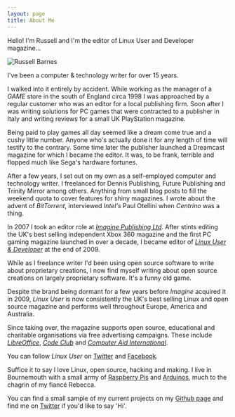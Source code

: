 ```yaml
---
layout: page
title: About Me
---
```


<p class="message">
  Hello! I'm Russell and I'm the editor of Linux User and Developer magazine...
</p>

![Russell Barnes](/assets/Russell_twitter.png "I'm waving")

I've been a computer & technology writer for over 15 years. 

I walked into it entirely by accident. While working as the manager of a *GAME* store in the south of England circa 1998 I was approached by a regular customer who was an editor for a local publishing firm. Soon after I was writing solutions for PC games that were contracted to a publisher in Italy and writing reviews for a small UK PlayStation magazine.

Being paid to play games all day seemed like a dream come true and a cushy little number. Anyone who's actually done it for any length of time will testify to the contrary. Some time later the publisher launched a Dreamcast magazine for which I became the editor. It was, to be frank, terrible and flopped much like Sega's hardware fortunes.

After a few years, I set out on my own as a self-employed computer and technology writer. I freelanced for Dennis Publishing, Future Publishing and Trinity Mirror among others. Anything from small blog posts to fill the weekend quota to cover features for shiny magazines. I wrote about the advent of *BitTorrent*, interviewed *Intel's* Paul Otellini when *Centrino* was a thing. 

In 2007 I took an editor role at [*Imagine Publishing Ltd*](http://www.imaginepublishing.co.uk). After stints editing the UK's best selling independent Xbox 360 magazine and the first PC gaming magazine launched in over a decade, I became editor of [*Linux User & Developer*](http://www.linuxuser.co.uk) at the end of 2009.

While as I freelance writer I'd been using open source software to write about proprietary creations, I now find myself writing about open source creations on largely proprietary software. It's a funny old game.

Despite the brand being dormant for a few years before *Imagine* acquired it in 2009, *Linux User* is now consistently the UK's best selling Linux and open source magazine and performs well throughout Europe, America and Australia.

Since taking over, the magazine supports open source, educational and charitable organisations via free advertising campaigns. These include [*LibreOffice*](http://libreoffice.org), [*Code Club*](www.codeclub.org.uk) and [*Computer Aid International*](http://www.computeraid.org).

You can follow *Linux User* on [Twitter](https://twitter.com/linuxusermag) and [Facebook](http://www.facebook.com/LinuxUserUK).

Suffice it to say I love Linux, open source, hacking and making. 
I live in Bournemouth with a small army of [Raspberry Pis](http://www.raspberrypi.org) and [Arduinos](http://www.arduino.cc), much to the chagrin of my fiancé Rebecca.

You can find a small sample of my current projects on my [Github page](http://github.com/russb78) and find me on [Twitter](http://twitter.com/another_russell) if you'd like to say 'Hi'.